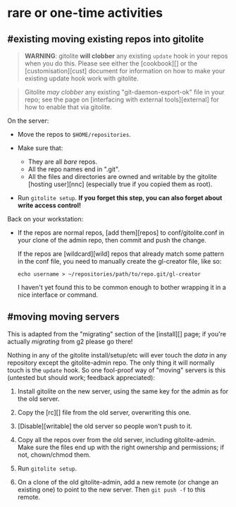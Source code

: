 # rare or one-time activities

## #existing moving existing repos into gitolite

>   **WARNING**: gitolite **will clobber** any existing `update` hook in your
>   repos when you do this.  Please see either the [cookbook][] or the
>   [customisation][cust] document for information on how to make your
>   existing update hook work with gitolite.

>   Gitolite *may clobber* any existing "git-daemon-export-ok" file in your
>   repo; see the page on [interfacing with external tools][external] for how
>   to enable that via gitolite.

On the server:

  * Move the repos to `$HOME/repositories`.

  * Make sure that:

      * They are all *bare* repos.
      * All the repo names end in ".git".
      * All the files and directories are owned and writable by the gitolite
        [hosting user][nnc] (especially true if you copied them as root).

  * Run `gitolite setup`.  **If you forget this step, you can also forget
    about write access control!**

Back on your workstation:

  * If the repos are normal repos, [add them][repos] to conf/gitolite.conf in
    your clone of the admin repo, then commit and push the change.

    If the repos are [wildcard][wild] repos that already match some pattern in
    the conf file, you need to manually create the gl-creator file, like so:

        echo username > ~/repositories/path/to/repo.git/gl-creator

    I haven't yet found this to be common enough to bother wrapping it in a
    nice interface or command.

## #moving moving servers

This is adapted from the "migrating" section of the [install][] page; if
you're actually *migrating* from g2 please go there!

Nothing in any of the gitolite install/setup/etc will ever touch the *data* in
any repository except the gitolite-admin repo.  The only thing it will
normally touch is the `update` hook.  So one fool-proof way of "moving"
servers is this (untested but should work; feedback appreciated):

1.  Install gitolite on the new server, using the same key for the admin as
    for the old server.

2.  Copy the [rc][] file from the old server, overwriting this one.

3.  [Disable][writable] the old server so people won't push to it.

4.  Copy all the repos over from the old server, including gitolite-admin.
    Make sure the files end up with the right ownership and permissions; if
    not, chown/chmod them.

5.  Run `gitolite setup`.

6.  On a clone of the old gitolite-admin, add a new remote (or change an
    existing one) to point to the new server.  Then `git push -f` to this
    remote.
